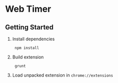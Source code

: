 # Web Timer

## Getting Started

1. Install dependencies

        npm install

2. Build extension

        grunt

3. Load unpacked extension in `chrome://extensions`
